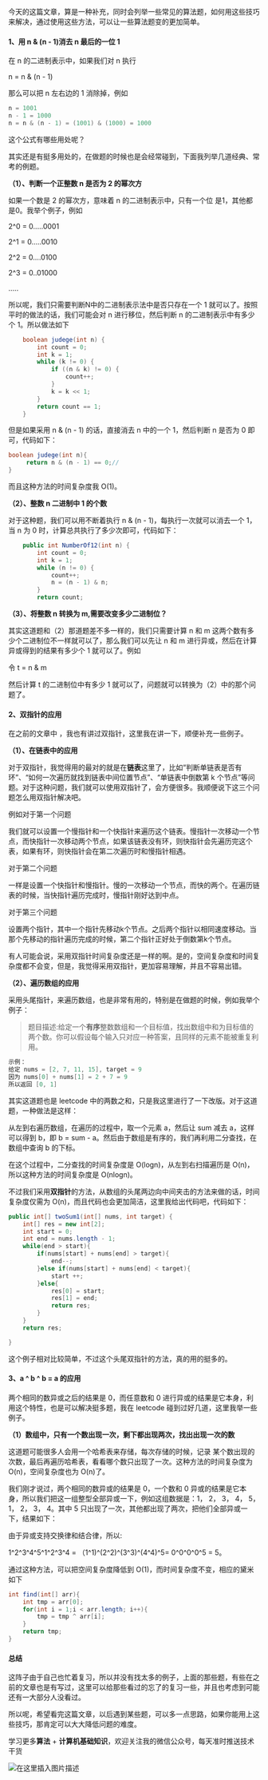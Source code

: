 今天的这篇文章，算是一种补充，同时会列举一些常见的算法题，如何用这些技巧来解决，通过使用这些方法，可以让一些算法题变的更加简单。

#### 1、用 n & (n - 1)消去 n 最后的一位 1

在 n 的二进制表示中，如果我们对 n 执行 

n = n & (n - 1)

那么可以把 n 左右边的 1 消除掉，例如 
```java
n = 1001
n - 1 = 1000
n = n & (n - 1) = (1001) & (1000) = 1000
```
这个公式有哪些用处呢？

其实还是有挺多用处的，在做题的时候也是会经常碰到，下面我列举几道经典、常考的例题。

**（1）、判断一个正整数 n 是否为 2 的幂次方**

如果一个数是 2 的幂次方，意味着 n 的二进制表示中，只有一个位 是1，其他都是0。我举个例子，例如

2^0 = 0.....0001

2^1 = 0.....0010

2^2 = 0....0100

2^3 = 0..01000

.....

所以呢，我们只需要判断N中的二进制表示法中是否只存在一个 1 就可以了。按照平时的做法的话，我们可能会对 n 进行移位，然后判断 n 的二进制表示中有多少个 1。所以做法如下

```java
    boolean judege(int n) {
        int count = 0;
        int k = 1;
        while (k != 0) {
            if ((n & k) != 0) {
                count++;
            }
            k = k << 1;
        }
        return count == 1;
    }
```
但是如果采用 n & (n - 1) 的话，直接消去 n 中的一个 1，然后判断 n 是否为 0 即可，代码如下：

```java
boolean judege(int n){
     return n & (n - 1) == 0;// 
}
```
而且这种方法的时间复杂度我 O(1)。

**（2）、整数 n 二进制中 1 的个数**

对于这种题，我们可以用不断着执行 n & (n - 1)，每执行一次就可以消去一个 1，当 n 为 0 时，计算总共执行了多少次即可，代码如下：

```java
    public int NumberOf12(int n) {
        int count = 0;
        int k = 1;
        while (n != 0) {
            count++;
            n = (n - 1) & n;
        }
        return count;
```

**（3）、将整数 n 转换为 m,需要改变多少二进制位？** 

其实这道题和（2）那道题差不多一样的，我们只需要计算 n 和 m 这两个数有多少个二进制位不一样就可以了，那么我们可以先让 n 和 m 进行异或，然后在计算异或得到的结果有多少个 1 就可以了。例如

令 t = n & m

然后计算 t 的二进制位中有多少 1 就可以了，问题就可以转换为（2）中的那个问题了。

#### 2、双指针的应用

在之前的文章中 ，我也有讲过双指针，这里我在讲一下，顺便补充一些例子。

**（1）、在链表中的应用**

对于双指针，我觉得用的最对的就是在**链表**这里了，比如“判断单链表是否有环”、“如何一次遍历就找到链表中间位置节点”、“单链表中倒数第 k 个节点”等问题。对于这种问题，我们就可以使用双指针了，会方便很多。我顺便说下这三个问题怎么用双指针解决吧。

例如对于第一个问题

我们就可以设置一个慢指针和一个快指针来遍历这个链表。慢指针一次移动一个节点，而快指针一次移动两个节点，如果该链表没有环，则快指针会先遍历完这个表，如果有环，则快指针会在第二次遍历时和慢指针相遇。

对于第二个问题

一样是设置一个快指针和慢指针。慢的一次移动一个节点，而快的两个。在遍历链表的时候，当快指针遍历完成时，慢指针刚好达到中点。

对于第三个问题


设置两个指针，其中一个指针先移动k个节点。之后两个指针以相同速度移动。当那个先移动的指针遍历完成的时候，第二个指针正好处于倒数第k个节点。

有人可能会说，采用双指针时间复杂度还是一样的啊。是的，空间复杂度和时间复杂度都不会变，但是，我觉得采用双指针，更加容易理解，并且不容易出错。

**（2）、遍历数组的应用**

采用头尾指针，来遍历数组，也是非常有用的，特别是在做题的时候，例如我举个例子：

 > 题目描述:给定一个**有序**整数数组和一个目标值，找出数组中和为目标值的两个数。你可以假设每个输入只对应一种答案，且同样的元素不能被重复利用。
```java
示例：
给定 nums = [2, 7, 11, 15], target = 9
因为 nums[0] + nums[1] = 2 + 7 = 9
所以返回 [0, 1]
```
其实这道题也是 leetcode 中的两数之和，只是我这里进行了一下改版。对于这道题，一种做法是这样：

从左到右遍历数组，在遍历的过程中，取一个元素 a，然后让 sum 减去 a，这样可以得到 b，即 b = sum - a。然后由于数组是有序的，我们再利用二分查找，在数组中查询 b 的下标。

在这个过程中，二分查找的时间复杂度是 O(logn)，从左到右扫描遍历是 O(n)，所以这种方法的时间复杂度是 O(nlogn)。

不过我们采用**双指针**的方法，从数组的头尾两边向中间夹击的方法来做的话，时间复杂度仅需为 O(n)，而且代码也会更加简洁，这里我给出代码吧，代码如下：
```java
public int[] twoSum1(int[] nums, int target) {
    int[] res = new int[2];
    int start = 0;
    int end = nums.length - 1;
    while(end > start){
        if(nums[start] + nums[end] > target){
            end--;
        }else if(nums[start] + nums[end] < target){
            start ++;
        }else{
            res[0] = start;
            res[1] = end;
            return res;
        }
    }
    return res;

}
```
这个例子相对比较简单，不过这个头尾双指针的方法，真的用的挺多的。

#### 3、a ^ b ^ b = a 的应用

两个相同的数异或之后的结果是 0，而任意数和 0 进行异或的结果是它本身，利用这个特性，也是可以解决挺多题，我在 leetcode 碰到过好几道，这里我举一些例子。

**（1）数组中，只有一个数出现一次，剩下都出现两次，找出出现一次的数**

这道题可能很多人会用一个哈希表来存储，每次存储的时候，记录 某个数出现的次数，最后再遍历哈希表，看看哪个数只出现了一次。这种方法的时间复杂度为 O(n)，空间复杂度也为 O(n)了。

我们刚才说过，两个相同的数异或的结果是 0，一个数和 0 异或的结果是它本身，所以我们把这一组整型全部异或一下，例如这组数据是：1， 2， 3， 4， 5， 1， 2， 3， 4。其中 5 只出现了一次，其他都出现了两次，把他们全部异或一下，结果如下：

由于异或支持交换律和结合律，所以:

1^2^3^4^5^1^2^3^4 = （1^1)^(2^2)^(3^3)^(4^4)^5= 0^0^0^0^5 = 5。

通过这种方法，可以把空间复杂度降低到 O(1)，而时间复杂度不变，相应的黛米如下

```java
int find(int[] arr){
    int tmp = arr[0];
    for(int i = 1;i < arr.length; i++){
        tmp = tmp ^ arr[i];
    }
    return tmp;
}
```

#### 总结

这阵子由于自己也忙着复习，所以并没有找太多的例子，上面的那些题，有些在之前的文章也是有写过，这里可以给那些看过的忘了的复习一些，并且也考虑到可能还有一大部分人没看过。

所以呢，希望看完这篇文章，以后遇到某些题，可以多一点思路，如果你能用上这些技巧，那肯定可以大大降低问题的难度。



学习更多**算法** + **计算机基础知识**，欢迎关注我的微信公众号，每天准时推送技术干货

![在这里插入图片描述](https://img-blog.csdnimg.cn/20200306223728524.png?x-oss-process=image/watermark,type_ZmFuZ3poZW5naGVpdGk,shadow_10,text_aHR0cHM6Ly9ibG9nLmNzZG4ubmV0L20wXzM3OTA3Nzk3,size_16,color_FFFFFF,t_70)



